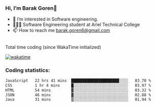 ###  Hi, I’m Barak Goren👋
- 👀 I’m interested in Software engineering.
- 👨🏼‍🎓 Software Engineering student at Ariel Technical College
- 📫 How to reach me barak.goren6@gmail.com
##
Total time coding (since WakaTime initialized)

[![wakatime](https://wakatime.com/badge/user/5cc5ec80-a806-4ca2-a704-db29274e48cd.svg)](https://wakatime.com/@5cc5ec80-a806-4ca2-a704-db29274e48cd)

   
### Coding statistics:

<!--START_SECTION:waka-->

```txt
JavaScript   22 hrs 41 mins  █████████████████████░░░░   83.70 %
CSS          1 hr 4 mins     █░░░░░░░░░░░░░░░░░░░░░░░░   03.97 %
HTML         54 mins         ▓░░░░░░░░░░░░░░░░░░░░░░░░   03.32 %
JSON         46 mins         ▓░░░░░░░░░░░░░░░░░░░░░░░░   02.88 %
Java         31 mins         ▒░░░░░░░░░░░░░░░░░░░░░░░░   01.94 %
```

<!--END_SECTION:waka-->

<!---
barakgoren/barakgoren is a ✨ special ✨ repository because its `README.md` (this file) appears on your GitHub profile.
You can click the Preview link to take a look at your changes.
--->
